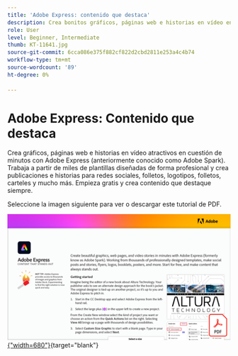```yaml
---
title: 'Adobe Express: contenido que destaca'
description: Crea bonitos gráficos, páginas web e historias en vídeo en cuestión de minutos con Adobe Express
role: User
level: Beginner, Intermediate
thumb: KT-11641.jpg
source-git-commit: 6cca086e375f882cf822d2cbd2811e253a4c4b74
workflow-type: tm+mt
source-wordcount: '89'
ht-degree: 0%

---
```


# Adobe Express: Contenido que destaca

Crea gráficos, páginas web e historias en vídeo atractivos en cuestión de minutos con Adobe Express (anteriormente conocido como Adobe Spark). Trabaja a partir de miles de plantillas diseñadas de forma profesional y crea publicaciones e historias para redes sociales, folletos, logotipos, folletos, carteles y mucho más. Empieza gratis y crea contenido que destaque siempre.

Seleccione la imagen siguiente para ver o descargar este tutorial de PDF.

[![Imagen de la primera página del tutorial](assets/Adobe-Express-content-that-stands-out.png){&quot;width=680&quot;}](assets/Adobe-Express-content-that-stands-out.pdf){target=&quot;blank&quot;}